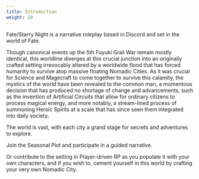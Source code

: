 ```yaml
---
title: Introduction
weight: 20
---
```

Fate/Starry Night is a narrative roleplay based in Discord and set in the world of Fate.

Though canonical events up the 5th Fuyuki Grail War remain mostly identical, this worldline diverges at this crucial junction into an originally crafted setting irrevocably altered by a worldwide flood that has forced humanity to survive atop massive floating Nomadic Cities. As it was crucial for Science and Magecraft to come together to survive this calamity, the mystics of the world have been revealed to the common man, a momentous decision that has produced no shortage of change and advancements, such as the invention of Artificial Circuits that allow for ordinary citizens to process magical energy, and more notably, a stream-lined process of summoning Heroic Spirits at a scale that has since seen them integrated into daily society.

The world is vast, with each city a grand stage for secrets and adventures to explore.

Join the Seasonal Plot and participate in a guided narrative.

Or contribute to the setting in Player-driven RP as you populate it with your own characters, and if you wish to, cement yourself in this world by crafting your very own Nomadic City.
